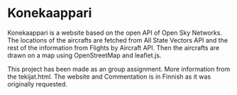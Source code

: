 # Konekaappari
Konekaappari is a website based on the open API of Open Sky Networks. The locations of the aircrafts are fetched from All State Vectors API and the rest of the information from Flights by Aircraft API. Then the aircrafts are drawn on a map using OpenStreetMap and leaflet.js.

This project has been made as an group assignment. More information from the tekijat.html. The website and Commentation is in Finnish as it was originally requested.

